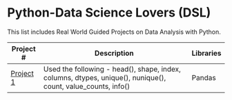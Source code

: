 # Python-Data Science Lovers (DSL)

This list includes Real World Guided Projects on Data Analysis with Python.

| Project # | Description | Libraries |
|--- |--- | --- |
| [Project 1](https://github.com/sgreenley/Python-DSL/blob/main/Data%20Analysis%20With%20Python%20Project%201%20working%20copy.ipynb) | Used the following - head(), shape, index, columns, dtypes, unique(), nunique(), count, value_counts, info() | Pandas |

